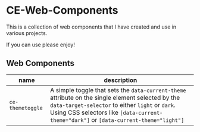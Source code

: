 # CE-Web-Components

This is a collection of web components that I have created and use in various projects.

If you can use please enjoy!

## Web Components

|name|description|
|-----|-----|
|`ce-themetoggle`|A simple toggle that sets the `data-current-theme` attribute on the single element selected by the `data-target-selector` to either `light` or `dark`. Using CSS selectors like `[data-current-theme="dark"]` or `[data-current-theme="light"]`|
